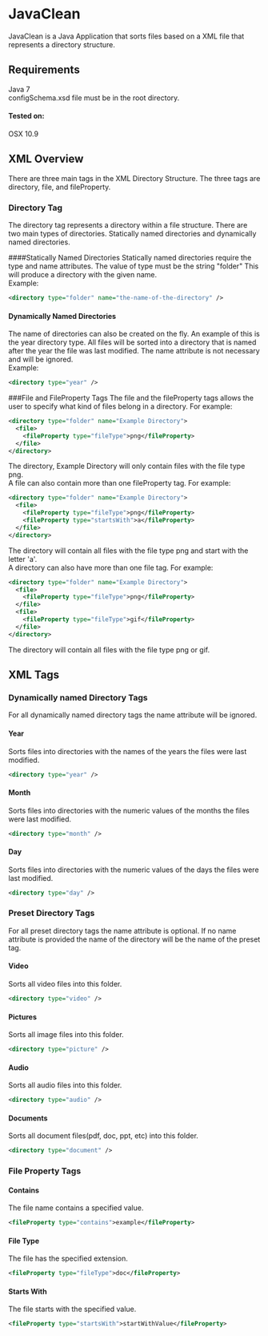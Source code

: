 JavaClean
=========
JavaClean is a Java Application that sorts files based on a XML file that represents a directory structure.

Requirements
--------
Java 7 <br />
configSchema.xsd file must be in the root directory.

#### Tested on:
OSX 10.9

XML Overview
--------
There are three main tags in the XML Directory Structure. The three tags are directory, file, and fileProperty.

### Directory Tag
The directory tag represents a directory within a file structure.  There are two main types of directories. Statically named directories and dynamically named directories.<br />

####Statically Named Directories
Statically named directories require the type and name attributes. The value of type must be the string "folder" This will produce a directory with the given name.<br />
Example:
```xml
<directory type="folder" name="the-name-of-the-directory" />
```

#### Dynamically Named Directories
The name of directories can also be created on the fly.  An example of this is the year directory type. All files will be sorted into a directory that is named after the year the file was last modified.  The name attribute is not necessary and will be ignored.<br />
Example:
```xml
<directory type="year" />
```

###File and FileProperty Tags
The file and the fileProperty tags allows the user to specify what kind of files belong in a directory. For example:
```xml
<directory type="folder" name="Example Directory">
  <file>
    <fileProperty type="fileType">png</fileProperty>
  </file>
</directory>
```
The directory, Example Directory will only contain files with the file type png.<br />
A file can also contain more than one fileProperty tag. For example:
```xml
<directory type="folder" name="Example Directory">
  <file>
    <fileProperty type="fileType">png</fileProperty>
    <fileProperty type="startsWith">a</fileProperty>
  </file>
</directory>
```
The directory will contain all files with the file type png and start with the letter 'a'.<br />
A directory can also have more than one file tag. For example:
```xml
<directory type="folder" name="Example Directory">
  <file>
    <fileProperty type="fileType">png</fileProperty>
  </file>
  <file>
    <fileProperty type="fileType">gif</fileProperty>
  </file>
</directory>
```
The directory will contain all files with the file type png or gif.<br />

XML Tags
--------
### Dynamically named Directory Tags
For all dynamically named directory tags the name attribute will be ignored.
#### Year
Sorts files into directories with the names of the years the files were last modified.
```xml
<directory type="year" />
```
#### Month
Sorts files into directories with the numeric values of the months the files were last modified.
```xml
<directory type="month" />
```
#### Day
Sorts files into directories with the numeric values of the days the files were last modified.
```xml
<directory type="day" />
```
### Preset Directory Tags
For all preset directory tags the name attribute is optional. If no name attribute is provided the name of the directory will be the name of the preset tag.
#### Video
Sorts all video files into this folder.
```xml
<directory type="video" />
```
#### Pictures
Sorts all image files into this folder.
```xml
<directory type="picture" />
```
#### Audio
Sorts all audio files into this folder.
```xml
<directory type="audio" />
```
#### Documents
Sorts all document files(pdf, doc, ppt, etc) into this folder.
```xml
<directory type="document" />
```
### File Property Tags
#### Contains
The file name contains a specified value.
```xml
<fileProperty type="contains">example</fileProperty>
```
#### File Type
The file has the specified extension.
```xml
<fileProperty type="fileType">doc</fileProperty>
```
#### Starts With
The file starts with the specified value.
```xml
<fileProperty type="startsWith">startWithValue</fileProperty>
```
